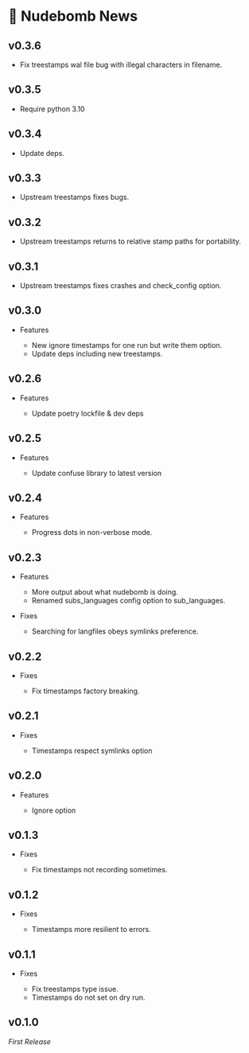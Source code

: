 # 📰 Nudebomb News

## v0.3.6

- Fix treestamps wal file bug with illegal characters in filename.

## v0.3.5

- Require python 3.10

## v0.3.4

- Update deps.

## v0.3.3

- Upstream treestamps fixes bugs.

## v0.3.2

- Upstream treestamps returns to relative stamp paths for portability.

## v0.3.1

- Upstream treestamps fixes crashes and check_config option.

## v0.3.0

- Features

  - New ignore timestamps for one run but write them option.
  - Update deps including new treestamps.

## v0.2.6

- Features

  - Update poetry lockfile & dev deps

## v0.2.5

- Features

  - Update confuse library to latest version

## v0.2.4

- Features

  - Progress dots in non-verbose mode.

## v0.2.3

- Features

  - More output about what nudebomb is doing.
  - Renamed subs_languages config option to sub_languages.

- Fixes

  - Searching for langfiles obeys symlinks preference.

## v0.2.2

- Fixes

  - Fix timestamps factory breaking.

## v0.2.1

- Fixes

  - Timestamps respect symlinks option

## v0.2.0

- Features

  - Ignore option

## v0.1.3

- Fixes

  - Fix timestamps not recording sometimes.

## v0.1.2

- Fixes

  - Timestamps more resilient to errors.

## v0.1.1

- Fixes

  - Fix treestamps type issue.
  - Timestamps do not set on dry run.

## v0.1.0

_First Release_
